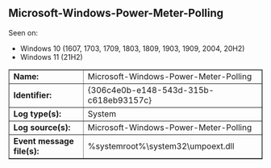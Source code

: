 ## Microsoft-Windows-Power-Meter-Polling

Seen on:
* Windows 10 (1607, 1703, 1709, 1803, 1809, 1903, 1909, 2004, 20H2)
* Windows 11 (21H2)

<table border="1" class="docutils">
  <tbody>
    <tr>
      <td><b>Name:</b></td>
      <td>Microsoft-Windows-Power-Meter-Polling</td>
    </tr>
    <tr>
      <td><b>Identifier:</b></td>
      <td>{306c4e0b-e148-543d-315b-c618eb93157c}</td>
    </tr>
    <tr>
      <td><b>Log type(s):</b></td>
      <td>System</td>
    </tr>
    <tr>
      <td><b>Log source(s):</b></td>
      <td>Microsoft-Windows-Power-Meter-Polling</td>
    </tr>
    <tr>
      <td><b>Event message file(s):</b></td>
      <td>%systemroot%\system32\umpoext.dll</td>
    </tr>
  </tbody>
</table>

&nbsp;

